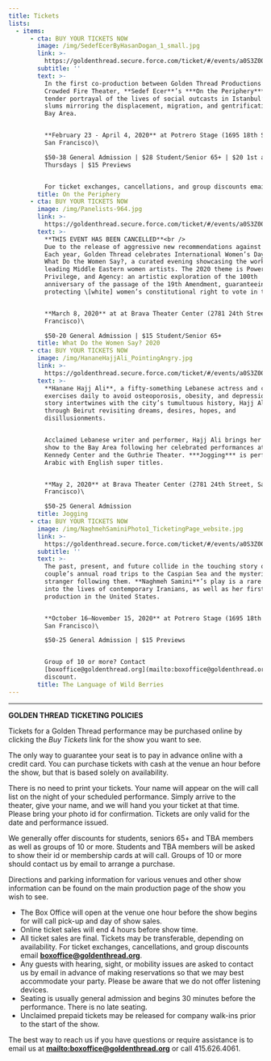 ```yaml
---
title: Tickets
lists:
  - items:
      - cta: BUY YOUR TICKETS NOW
        image: /img/SedefEcerByHasanDogan_1_small.jpg
        link: >-
          https://goldenthread.secure.force.com/ticket/#/events/a0S3Z000006fbQvUAI
        subtitle: ''
        text: >-
          In the first co-production between Golden Thread Productions and
          Crowded Fire Theater, **Sedef Ecer**’s ***On the Periphery*** paints a
          tender portrayal of the lives of social outcasts in Istanbul’s urban
          slums mirroring the displacement, migration, and gentrification in the
          Bay Area.


          **February 23 - April 4, 2020** at Potrero Stage (1695 18th Street,
          San Francisco)\

          $50-38 General Admission | $28 Student/Senior 65+ | $20 1st and 2nd
          Thursdays | $15 Previews


          For ticket exchanges, cancellations, and group discounts email **<boxoffice@goldenthread.org>**.
        title: On the Periphery
      - cta: BUY YOUR TICKETS NOW
        image: /img/Panelists-964.jpg
        link: >-
          https://goldenthread.secure.force.com/ticket/#/events/a0S3Z000006gay1UAA
        text: >-
          **THIS EVENT HAS BEEN CANCELLED**<br />
          Due to the release of aggressive new recommendations against COVID-19 from the SF Department of Public Health to cancel large community events, we have decided to cancel Sunday, March 8th's Women's Day event in the interest of public health. We will refund all tickets in full.<br /><hr />
          Each year, Golden Thread celebrates International Women’s Day with
          What Do the Women Say?, a curated evening showcasing the work of
          leading Middle Eastern women artists. The 2020 theme is Power,
          Privilege, and Agency: an artistic exploration of the 100th
          anniversary of the passage of the 19th Amendment, guaranteeing and
          protecting \[white] women’s constitutional right to vote in the U.S.


          **March 8, 2020** at at Brava Theater Center (2781 24th Street, San
          Francisco)\

          $50-20 General Admission | $15 Student/Senior 65+
        title: What Do the Women Say? 2020
      - cta: BUY YOUR TICKETS NOW
        image: /img/HananeHajjAli_PointingAngry.jpg
        link: >-
          https://goldenthread.secure.force.com/ticket/#/events/a0S3Z000006gaw5UAA
        text: >-
          **Hanane Hajj Ali**, a fifty-something Lebanese actress and citizen,
          exercises daily to avoid osteoporosis, obesity, and depression. As her
          story intertwines with the city’s tumultuous history, Hajj Ali jogs
          through Beirut revisiting dreams, desires, hopes, and
          disillusionments. 


          Acclaimed Lebanese writer and performer, Hajj Ali brings her one-woman
          show to the Bay Area following her celebrated performances at the
          Kennedy Center and the Guthrie Theater. ***Jogging*** is performed in
          Arabic with English super titles.


          **May 2, 2020** at Brava Theater Center (2781 24th Street, San
          Francisco)\

          $50-25 General Admission
        title: Jogging
      - cta: BUY YOUR TICKETS NOW
        image: /img/NaghmehSaminiPhoto1_TicketingPage_website.jpg
        link: >-
          https://goldenthread.secure.force.com/ticket/#/events/a0S3Z000006gbzUUAQ
        subtitle: ''
        text: >-
          The past, present, and future collide in the touching story of a
          couple’s annual road trips to the Caspian Sea and the mysterious
          stranger following them. **Naghmeh Samini**’s play is a rare glimpse
          into the lives of contemporary Iranians, as well as her first English
          production in the United States.


          **October 16–November 15, 2020** at Potrero Stage (1695 18th Street,
          San Francisco)\

          $50-25 General Admission | $15 Previews


          Group of 10 or more? Contact
          [boxoffice@goldenthread.org](mailto:boxoffice@goldenthread.org) for a
          discount.
        title: The Language of Wild Berries
---
```

----

**GOLDEN THREAD TICKETING POLICIES**

Tickets for a Golden Thread performance may be purchased online by clicking the *Buy Tickets* link for the show you want to see.

The only way to guarantee your seat is to pay in advance online with a credit card. You can purchase tickets with cash at the venue an hour before the show, but that is based solely on availability.

There is no need to print your tickets. Your name will appear on the will call list on the night of your scheduled performance. Simply arrive to the theater, give your name, and we will hand you your ticket at that time. Please bring your photo id for confirmation. Tickets are only valid for the date and performance issued.

We generally offer discounts for students, seniors 65+ and TBA members as well as groups of 10 or more. Students and TBA members will be asked to show their id or membership cards at will call. Groups of 10 or more should contact us by email to arrange a purchase.

Directions and parking information for various venues and other show information can be found on the main production page of the show you wish to see.

* The Box Office will open at the venue one hour before the show begins for will call pick-up and day of show sales.
* Online ticket sales will end 4 hours before show time.
* All ticket sales are final. Tickets may be transferable, depending on availability. For ticket exchanges, cancellations, and group discounts email **<boxoffice@goldenthread.org>**.
* Any guests with hearing, sight, or mobility issues are asked to contact us by email in advance of making reservations so that we may best accommodate your party. Please be aware that we do not offer listening devices.
* Seating is usually general admission and begins 30 minutes before the performance. There is no late seating.
* Unclaimed prepaid tickets may be released for company walk-ins prior to the start of the show.

The best way to reach us if you have questions or require assistance is to email us at **<mailto:boxoffice@goldenthread.org>** or call 415.626.4061.
